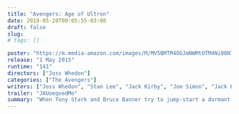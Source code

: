 ```yaml
---
title: "Avengers: Age of Ultron"
date: 2019-05-28T00:05:55-03:00
draft: false
slug:
# tags: []

poster: "https://m.media-amazon.com/images/M/MV5BMTM4OGJmNWMtOTM4Ni00NTE3LTg3MDItZmQxYjc4N2JhNmUxXkEyXkFqcGdeQXVyNTgzMDMzMTg@._V1_SY1000_SX675_AL_.jpg"
release: "1 May 2015"
runtime: "141"
directors: ["Joss Whedon"]
categories: ["The Avengers"]
writers: ["Joss Whedon", "Stan Lee", "Jack Kirby", "Joe Simon", "Jack Kirby", "Jim Starlin"]
trailer: "JAUoeqvedMo"
summary: "When Tony Stark and Bruce Banner try to jump-start a dormant peacekeeping program called Ultron, things go horribly wrong and it's up to Earth's mightiest heroes to stop the villainous Ultron from enacting his terrible plan."
---
```


